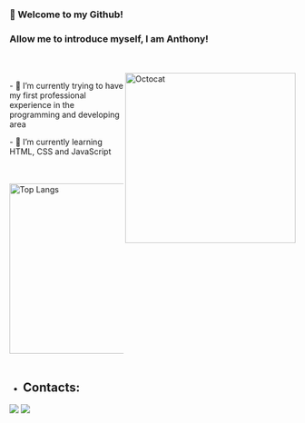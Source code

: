 ### 👋 Welcome to my Github!
### Allow me to introduce myself, I am Anthony!
</br>
</br>

<img align="right" src="https://github.com/Anthony-UetaVecchia/Anthony-UetaVecchia/assets/106551939/f8bd8b4b-c5f4-4b11-849d-37086bd926a0" alt="Octocat" width="300px">

<div display="inline-block">
    <p align="left">- 🔭 I’m currently trying to have my first professional experience in the programming and developing area</p>
    <p align="left">- 🌱 I’m currently learning HTML, CSS and JavaScript</p>
</div>
</br>
</br>

<!-- ![Top Langs](https://github-readme-stats.vercel.app/api/top-langs/?username=anuraghazra&layout=compact&card_width=650&theme=merko) -->
<div style="display: flex; align-items: center;">
  <img src="https://github-readme-stats.vercel.app/api/top-langs/?username=anuraghazra&layout=compact&card_width=650&theme=merko" alt="Top Langs" width="300" style="margin-right: 15px;">
</div>
</br>

- ## Contacts:
<div>
  <a href="https://www.linkedin.com/in/anthony-ueta-vecchia-23568b2b7" target="_blank"><img loading="lazy" src="https://img.shields.io/badge/-LinkedIn-%230077B5?style=for-the-badge&logo=linkedin&logoColor=white" target="_blank"></a>
  <a href = "mailto:tony.ueta@gmail.com"><img loading="lazy" src="https://img.shields.io/badge/Gmail-D14836?style=for-the-badge&logo=gmail&logoColor=white" target="_blank"></a>
</div>
<!--
**Anthony-UetaVecchia/Anthony-UetaVecchia** is a ✨ _special_ ✨ repository because its `README.md` (this file) appears on your GitHub profile.

Here are some ideas to get you started:

- 🔭 I’m currently working on ...
- 🌱 I’m currently learning ...
- 👯 I’m looking to collaborate on ...
- 🤔 I’m looking for help with ...
- 💬 Ask me about ...
- 📫 How to reach me: ...
- 😄 Pronouns: ...
- ⚡ Fun fact: ...
-->
